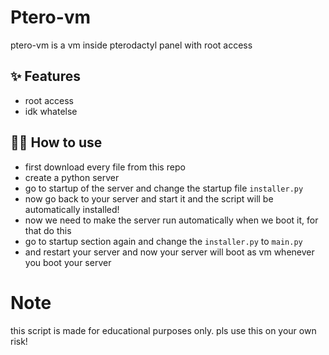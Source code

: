 # Ptero-vm

ptero-vm is a vm inside pterodactyl panel with root access

## ✨ Features

- root access
- idk whatelse

## 💁‍♀️ How to use

- first download every file from this repo
- create a python server
- go to startup of the server and change the startup file `installer.py`
- now go back to your server and start it and the script will be automatically installed!
- now we need to make the server run automatically when we boot it, for that do this
- go to startup section again and change the `installer.py` to `main.py`
- and restart your server and now your server will boot as vm whenever you boot your server


# Note

this script is made for educational purposes only. pls use this on your own risk!
